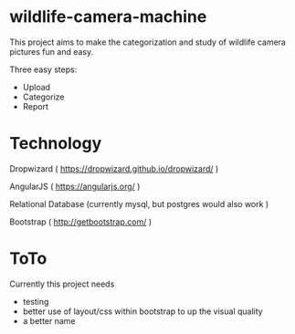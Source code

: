 wildlife-camera-machine
=======================

This project aims to make the categorization and study of wildlife camera pictures fun and easy.

Three easy steps:

* Upload
* Categorize
* Report

Technology
============
Dropwizard ( https://dropwizard.github.io/dropwizard/ )

AngularJS ( https://angularjs.org/ )

Relational Database (currently mysql, but postgres would also work )

Bootstrap ( http://getbootstrap.com/ )

ToTo
======================
Currently this project needs
* testing
* better use of layout/css within bootstrap to up the visual quality
* a better name

